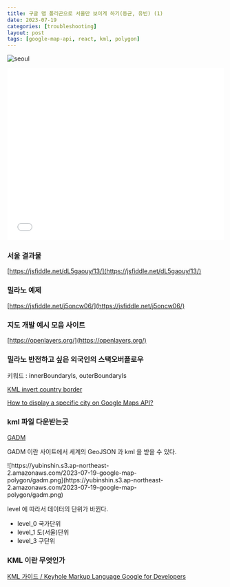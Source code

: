 ```yaml
---
title: 구글 맵 폴리곤으로 서울만 보이게 하기(동균, 유빈) (1)
date: 2023-07-19
categories: [troubleshooting]
layout: post
tags: [google-map-api, react, kml, polygon]
---
```


![seoul](https://yubinshin.s3.ap-northeast-2.amazonaws.com/2023-07-19-google-map-polygon/seoul.png)

<iframe width="100%" height="400" src="//jsfiddle.net/dL5gaouy/13/embedded/js,html,css,result/dark/" allowfullscreen="allowfullscreen" allowpaymentrequest frameborder="0"></iframe>

### 서울 결과물

[https://jsfiddle.net/dL5gaouy/13/](https://jsfiddle.net/dL5gaouy/13/)

### 밀라노 예제

[https://jsfiddle.net/j5oncw06/](https://jsfiddle.net/j5oncw06/)

### 지도 개발 예시 모음 사이트

[https://openlayers.org/](https://openlayers.org/)

### 밀라노 반전하고 싶은 외국인의 스택오버플로우

키워드 : innerBoundaryIs, outerBoundaryIs

[KML invert country border](https://stackoverflow.com/questions/35242944/kml-invert-country-border)

[How to display a specific city on Google Maps API?](https://stackoverflow.com/questions/54637798/how-to-display-a-specific-city-on-google-maps-api)

### kml 파일 다운받는곳

[GADM](https://gadm.org/download_country.html)

GADM 이란 사이트에서 세계의 GeoJSON 과 kml 을 받을 수 있다.

<div markdown="block" style="width: 80%;">
![https://yubinshin.s3.ap-northeast-2.amazonaws.com/2023-07-19-google-map-polygon/gadm.png](https://yubinshin.s3.ap-northeast-2.amazonaws.com/2023-07-19-google-map-polygon/gadm.png)
</div>

level 에 따라서 데이터의 단위가 바뀐다.

- level_0 국가단위
- level_1 도(서울)단위
- level_3 구단위

### KML 이란 무엇인가

[KML 가이드 / Keyhole Markup Language Google for Developers](https://developers.google.com/kml/documentation/kml_tut?hl=ko)
